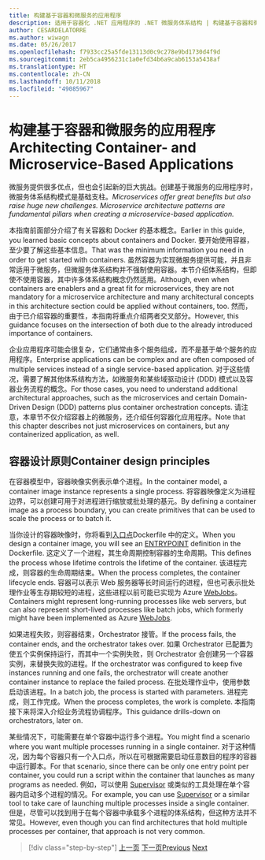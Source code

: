 ```yaml
---
title: 构建基于容器和微服务的应用程序
description: 适用于容器化 .NET 应用程序的 .NET 微服务体系结构 | 构建基于容器和微服务的应用程序
author: CESARDELATORRE
ms.author: wiwagn
ms.date: 05/26/2017
ms.openlocfilehash: f7933cc25a5fde13113d0c9c278e9bd1730d4f9d
ms.sourcegitcommit: 2eb5ca4956231c1a0efd34b6a9cab6153a5438af
ms.translationtype: HT
ms.contentlocale: zh-CN
ms.lasthandoff: 10/11/2018
ms.locfileid: "49085967"
---
```

# <a name="architecting-container--and-microservice-based-applications"></a><span data-ttu-id="37c37-103">构建基于容器和微服务的应用程序</span><span class="sxs-lookup"><span data-stu-id="37c37-103">Architecting Container- and Microservice-Based Applications</span></span>

<span data-ttu-id="37c37-104">微服务提供很多优点，但也会引起新的巨大挑战。创建基于微服务的应用程序时，微服务体系结构模式是基础支柱。</span><span class="sxs-lookup"><span data-stu-id="37c37-104">*Microservices offer great benefits but also raise huge new challenges. Microservice architecture patterns are fundamental pillars when creating a microservice-based application.*</span></span>

<span data-ttu-id="37c37-105">本指南前面部分介绍了有关容器和 Docker 的基本概念。</span><span class="sxs-lookup"><span data-stu-id="37c37-105">Earlier in this guide, you learned basic concepts about containers and Docker.</span></span> <span data-ttu-id="37c37-106">要开始使用容器，至少要了解这些基本信息。</span><span class="sxs-lookup"><span data-stu-id="37c37-106">That was the minimum information you need in order to get started with containers.</span></span> <span data-ttu-id="37c37-107">虽然容器为实现微服务提供可能，并且非常适用于微服务，但微服务体系结构并不强制使用容器。本节介绍体系结构，但即使不使用容器，其中许多体系结构概念仍然适用。</span><span class="sxs-lookup"><span data-stu-id="37c37-107">Although, even when containers are enablers and a great fit for microservices, they are not mandatory for a microservice architecture and many architectural concepts in this architecture section could be applied without containers, too.</span></span> <span data-ttu-id="37c37-108">然而，由于已介绍容器的重要性，本指南将重点介绍两者交叉部分。</span><span class="sxs-lookup"><span data-stu-id="37c37-108">However, this guidance focuses on the intersection of both due to the already introduced importance of containers.</span></span>

<span data-ttu-id="37c37-109">企业应用程序可能会很复杂，它们通常由多个服务组成，而不是基于单个服务的应用程序。</span><span class="sxs-lookup"><span data-stu-id="37c37-109">Enterprise applications can be complex and are often composed of multiple services instead of a single service-based application.</span></span> <span data-ttu-id="37c37-110">对于这些情况，需要了解其他体系结构方法，如微服务和某些域驱动设计 (DDD) 模式以及容器业务流程的概念。</span><span class="sxs-lookup"><span data-stu-id="37c37-110">For those cases, you need to understand additional architectural approaches, such as the microservices and certain Domain-Driven Design (DDD) patterns plus container orchestration concepts.</span></span> <span data-ttu-id="37c37-111">请注意，本章节不仅介绍容器上的微服务，还介绍任何容器化应用程序。</span><span class="sxs-lookup"><span data-stu-id="37c37-111">Note that this chapter describes not just microservices on containers, but any containerized application, as well.</span></span>

## <a name="container-design-principles"></a><span data-ttu-id="37c37-112">容器设计原则</span><span class="sxs-lookup"><span data-stu-id="37c37-112">Container design principles</span></span>

<span data-ttu-id="37c37-113">在容器模型中，容器映像实例表示单个进程。</span><span class="sxs-lookup"><span data-stu-id="37c37-113">In the container model, a container image instance represents a single process.</span></span> <span data-ttu-id="37c37-114">将容器映像定义为进程边界，可以创建可用于对进程进行缩放或批处理的基元。</span><span class="sxs-lookup"><span data-stu-id="37c37-114">By defining a container image as a process boundary, you can create primitives that can be used to scale the process or to batch it.</span></span>

<span data-ttu-id="37c37-115">当你设计的容器映像时，你将看到[入口点](https://docs.docker.com/engine/reference/builder/)Dockerfile 中的定义。</span><span class="sxs-lookup"><span data-stu-id="37c37-115">When you design a container image, you will see an [ENTRYPOINT](https://docs.docker.com/engine/reference/builder/) definition in the Dockerfile.</span></span> <span data-ttu-id="37c37-116">这定义了一个进程，其生命周期控制容器的生命周期。</span><span class="sxs-lookup"><span data-stu-id="37c37-116">This defines the process whose lifetime controls the lifetime of the container.</span></span> <span data-ttu-id="37c37-117">该进程完成，则容器的生命周期结束。</span><span class="sxs-lookup"><span data-stu-id="37c37-117">When the process completes, the container lifecycle ends.</span></span> <span data-ttu-id="37c37-118">容器可以表示 Web 服务器等长时间运行的进程，但也可表示批处理作业等生存期较短的进程，这些进程以前可能已实现为 Azure [WebJobs](https://docs.microsoft.com/azure/app-service-web/websites-webjobs-resources)。</span><span class="sxs-lookup"><span data-stu-id="37c37-118">Containers might represent long-running processes like web servers, but can also represent short-lived processes like batch jobs, which formerly might have been implemented as Azure [WebJobs](https://docs.microsoft.com/azure/app-service-web/websites-webjobs-resources).</span></span>

<span data-ttu-id="37c37-119">如果进程失败，则容器结束，Orchestrator 接管。</span><span class="sxs-lookup"><span data-stu-id="37c37-119">If the process fails, the container ends, and the orchestrator takes over.</span></span> <span data-ttu-id="37c37-120">如果 Orchestrator 已配置为使五个实例保持运行，而其中一个实例失败，则 Orchestrator 会创建另一个容器实例，来替换失败的进程。</span><span class="sxs-lookup"><span data-stu-id="37c37-120">If the orchestrator was configured to keep five instances running and one fails, the orchestrator will create another container instance to replace the failed process.</span></span> <span data-ttu-id="37c37-121">在批处理作业中，使用参数启动该进程。</span><span class="sxs-lookup"><span data-stu-id="37c37-121">In a batch job, the process is started with parameters.</span></span> <span data-ttu-id="37c37-122">进程完成，则工作完成。</span><span class="sxs-lookup"><span data-stu-id="37c37-122">When the process completes, the work is complete.</span></span> <span data-ttu-id="37c37-123">本指南接下来将深入介绍业务流程协调程序。</span><span class="sxs-lookup"><span data-stu-id="37c37-123">This guidance drills-down on orchestrators, later on.</span></span>

<span data-ttu-id="37c37-124">某些情况下，可能需要在单个容器中运行多个进程。</span><span class="sxs-lookup"><span data-stu-id="37c37-124">You might find a scenario where you want multiple processes running in a single container.</span></span> <span data-ttu-id="37c37-125">对于这种情况，因为每个容器只有一个入口点，所以在可根据需要启动任意数目的程序的容器中运行脚本。</span><span class="sxs-lookup"><span data-stu-id="37c37-125">For that scenario, since there can be only one entry point per container, you could run a script within the container that launches as many programs as needed.</span></span> <span data-ttu-id="37c37-126">例如，可以使用 [Supervisor](http://supervisord.org/) 或类似的工具处理在单个容器内启动多个进程的情况。</span><span class="sxs-lookup"><span data-stu-id="37c37-126">For example, you can use [Supervisor](http://supervisord.org/) or a similar tool to take care of launching multiple processes inside a single container.</span></span> <span data-ttu-id="37c37-127">但是，尽管可以找到用于在每个容器中承载多个进程的体系结构，但这种方法并不常见。</span><span class="sxs-lookup"><span data-stu-id="37c37-127">However, even though you can find architectures that hold multiple processes per container, that approach is not very common.</span></span>


>[!div class="step-by-step"]
<span data-ttu-id="37c37-128">[上一页](../net-core-net-framework-containers/official-net-docker-images.md)
[下一页](containerize-monolithic-applications.md)</span><span class="sxs-lookup"><span data-stu-id="37c37-128">[Previous](../net-core-net-framework-containers/official-net-docker-images.md)
[Next](containerize-monolithic-applications.md)</span></span>
